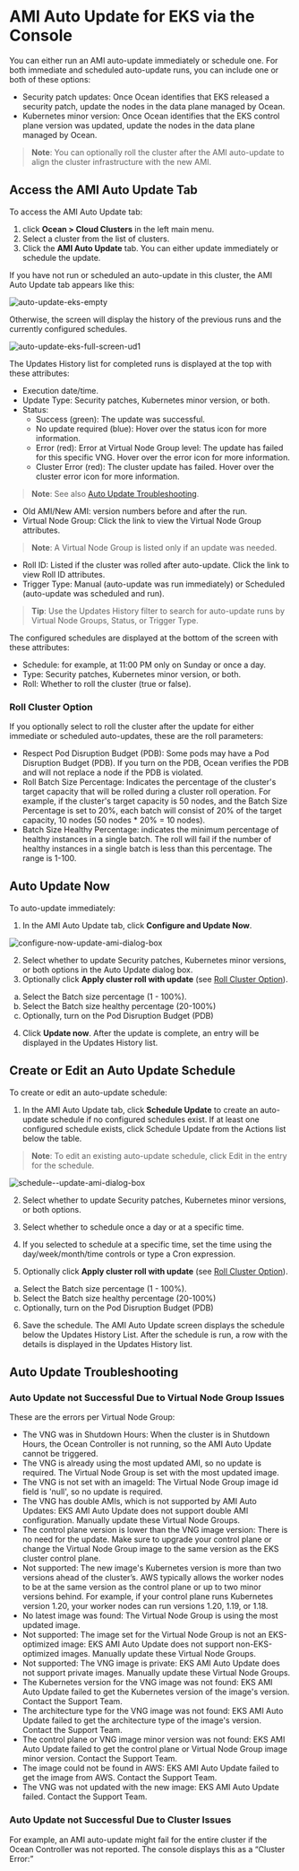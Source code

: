 #  AMI Auto Update for EKS via the Console

You can either run an AMI auto-update immediately or schedule one. For both immediate and scheduled auto-update runs, you can include one or both of these options:

* Security patch updates: Once Ocean identifies that EKS released a security patch, update the nodes in the data plane managed by Ocean.
* Kubernetes minor version: Once Ocean identifies that the EKS control plane version was updated, update the nodes in the data plane managed by Ocean.

>**Note**: You can optionally roll the cluster after the AMI auto-update to align the cluster infrastructure with the new AMI.

## Access the AMI Auto Update Tab

To access the AMI Auto Update tab:

1. click **Ocean > Cloud Clusters** in the left main menu.
2. Select a cluster from the list of clusters.
3. Click the **AMI Auto Update** tab. You can either update immediately or schedule the update.

If you have not run or scheduled an auto-update in this cluster, the AMI Auto Update tab appears like this:

![auto-update-eks-empty](https://github.com/user-attachments/assets/7a66a14c-007d-4e0a-b771-751427e434e3)

Otherwise, the screen will display the history of the previous runs and the currently configured schedules.

![auto-update-eks-full-screen-ud1](https://github.com/user-attachments/assets/c2a70b0e-43e7-46c5-a608-4e696df3bc2a)

The Updates History list for completed runs is displayed at the top with these attributes:

* Execution date/time.
* Update Type: Security patches, Kubernetes minor version, or both.
* Status:
  * Success (green): The update was successful.
  * No update required (blue): Hover over the status icon for more information.
  * Error (red): Error at Virtual Node Group level: The update has failed for this specific VNG. Hover over the error icon for more information.
  * Cluster Error (red): The cluster update has failed. Hover over the cluster error icon for more information.

>**Note**: See also [Auto Update Troubleshooting](https://docs.spot.io/ocean/features/auto-update-ami-eks-ui?id=auto-update-troubleshooting).

* Old AMI/New AMI: version numbers before and after the run.
* Virtual Node Group: Click the link to view the Virtual Node Group attributes.

>**Note**: A Virtual Node Group is listed only if an update was needed.

* Roll ID: Listed if the cluster was rolled after auto-update. Click the link to view Roll ID attributes.
* Trigger Type: Manual (auto-update was run immediately) or Scheduled (auto-update was scheduled and run).


>**Tip**: Use the Updates History filter to search for auto-update runs by Virtual Node Groups, Status, or Trigger Type.

The configured schedules are displayed at the bottom of the screen with these attributes:

* Schedule: for example, at 11:00 PM only on Sunday or once a day.
* Type: Security patches, Kubernetes minor version, or both.
* Roll: Whether to roll the cluster (true or false).

### Roll Cluster Option

If you optionally select to roll the cluster after the update for either immediate or scheduled auto-updates, these are the roll parameters:

* Respect Pod Disruption Budget (PDB): Some pods may have a Pod Disruption Budget (PDB). If you turn on the PDB, Ocean verifies the PDB and will not replace a node if the PDB is violated.
* Roll Batch Size Percentage: Indicates the percentage of the cluster's target capacity that will be rolled during a cluster roll operation. For example, if the cluster's target capacity is 50 nodes, and the Batch Size Percentage is set to 20%, each batch will consist of 20% of the target capacity, 10 nodes (50 nodes * 20% = 10 nodes).
* Batch Size Healthy Percentage: indicates the minimum percentage of healthy instances in a single batch. The roll will fail if the number of healthy instances in a single batch is less than this percentage. The range is 1-100.

## Auto Update Now

To auto-update immediately:

1. In the AMI Auto Update tab, click **Configure and Update Now**.

![configure-now-update-ami-dialog-box](https://github.com/user-attachments/assets/814c12a7-8dcf-44e2-8bd3-b9dcd54d8178)

2. Select whether to update Security patches, Kubernetes minor versions, or both options in the Auto Update dialog box.
3. Optionally click **Apply cluster roll with update** (see [Roll Cluster Option](https://docs.spot.io/ocean/features/ami-auto-update-eks-ui?id=roll-cluster-option)).
  
  <ol style="list-style-type: lower-alpha;">
  <li>Select the Batch size percentage (1 - 100%).</li>
  <li>Select the Batch size healthy percentage (20-100%)</li>
  <li>Optionally, turn on the Pod Disruption Budget (PDB) </li>
  </ol>
  
4. Click **Update now**. After the update is complete, an entry will be displayed in the Updates History list.

## Create or Edit an Auto Update Schedule

To create or edit an auto-update schedule:

1. In the AMI Auto Update tab, click **Schedule Update** to create an auto-update schedule if no configured schedules exist. If at least one configured schedule exists, click Schedule Update from the Actions list below the table. 

>**Note**: To edit an existing auto-update schedule, click Edit in the entry for the schedule.

![schedule--update-ami-dialog-box](https://github.com/user-attachments/assets/76858a5d-8713-4e0f-9129-aee65c401128)

2. Select whether to update Security patches, Kubernetes minor versions, or both options.
3. Select whether to schedule once a day or at a specific time. 
4. If you selected to schedule at a specific time, set the time using the day/week/month/time controls or type a Cron expression.

5. Optionally click **Apply cluster roll with update** (see [Roll Cluster Option](https://docs.spot.io/ocean/features/ami-auto-update-eks-ui?id=roll-cluster-option)).
  
  <ol style="list-style-type: lower-alpha;">
  <li>Select the Batch size percentage (1 - 100%).</li>
  <li>Select the Batch size healthy percentage (20-100%)</li>
  <li>Optionally, turn on the Pod Disruption Budget (PDB) </li>
  </ol>

6. Save the schedule. The AMI Auto Update screen displays the schedule below the Updates History List. After the schedule is run, a row with the details is displayed in the Updates History list.

## Auto Update Troubleshooting

### Auto Update not Successful Due to Virtual Node Group Issues

These are the errors per Virtual Node Group:

* The VNG was in Shutdown Hours: When the cluster is in Shutdown Hours, the Ocean Controller is not running, so the AMI Auto Update cannot be triggered.
* The VNG is already using the most updated AMI, so no update is required. The Virtual Node Group is set with the most updated image.
* The VNG is not set with an imageId: The Virtual Node Group image id field is 'null', so no update is required.
* The VNG has double AMIs, which is not supported by AMI Auto Updates: EKS AMI Auto Update does not support double AMI configuration. Manually update these Virtual Node Groups.
* The control plane version is lower than the VNG image version: There is no need for the update. Make sure to upgrade your control plane or change the Virtual Node Group image to the same version as the EKS cluster control plane.
* Not supported: The new image's Kubernetes version is more than two versions ahead of the cluster’s. AWS typically allows the worker nodes to be at the same version as the control plane or up to two minor versions behind. For example, if your control plane runs Kubernetes version 1.20, your worker nodes can run versions 1.20, 1.19, or 1.18.
* No latest image was found: The Virtual Node Group is using the most updated image.
* Not supported: The image set for the Virtual Node Group is not an EKS-optimized image: EKS AMI Auto Update does not support non-EKS-optimized images. Manually update these Virtual Node Groups.
* Not supported: The VNG image is private: EKS AMI Auto Update does not support private images. Manually update these Virtual Node Groups.
* The Kubernetes version for the VNG image was not found: EKS AMI Auto Update failed to get the Kubernetes version of the image's version. Contact the Support Team.
* The architecture type for the VNG image was not found: EKS AMI Auto Update failed to get the architecture type of the image's version. Contact the Support Team.
* The control plane or VNG image minor version was not found: EKS AMI Auto Update failed to get the control plane or Virtual Node Group image minor version.  Contact the Support Team.
* The image could not be found in AWS: EKS AMI Auto Update failed to get the image from AWS. Contact the Support Team.
* The VNG was not updated with the new image: EKS AMI Auto Update failed.  Contact the Support Team.


### Auto Update not Successful Due to Cluster Issues

For example, an AMI auto-update might fail for the entire cluster if the Ocean Controller was not reported. The console displays this as a “Cluster Error:”

